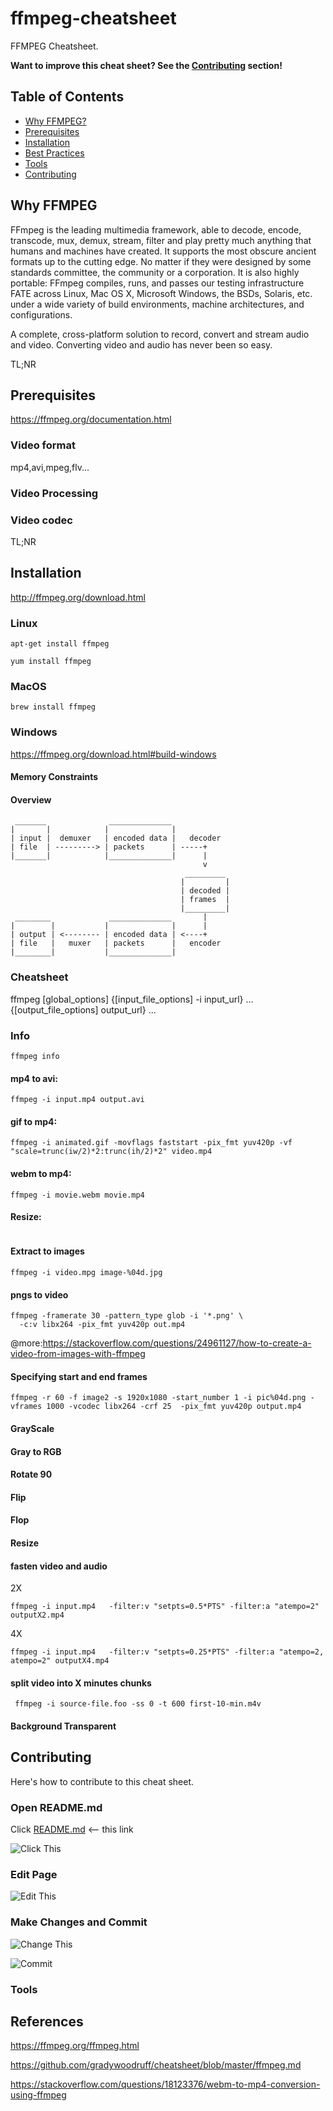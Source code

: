 # ffmpeg-cheatsheet

FFMPEG Cheatsheet.

**Want to improve this cheat sheet?  See the [Contributing](#contributing) section!**

## Table of Contents

* [Why FFMPEG?](#why-ffmpeg)
* [Prerequisites](#prerequisites)
* [Installation](#installation)
* [Best Practices](#cheatsheet)
* [Tools](#tools)
* [Contributing](#contributing)

## Why FFMPEG

FFmpeg is the leading multimedia framework, able to decode, encode, transcode, mux, demux, stream, filter and play pretty much anything that humans and machines have created. It supports the most obscure ancient formats up to the cutting edge. No matter if they were designed by some standards committee, the community or a corporation. It is also highly portable: FFmpeg compiles, runs, and passes our testing infrastructure FATE across Linux, Mac OS X, Microsoft Windows, the BSDs, Solaris, etc. under a wide variety of build environments, machine architectures, and configurations.

A complete, cross-platform solution to record, convert and stream audio and video.
Converting video and audio has never been so easy.

TL;NR

## Prerequisites

https://ffmpeg.org/documentation.html

### Video format

mp4,avi,mpeg,flv...

### Video Processing

### Video codec

TL;NR

## Installation

http://ffmpeg.org/download.html

### Linux

```
apt-get install ffmpeg
```

```
yum install ffmpeg
```

### MacOS

 ```
 brew install ffmpeg
 ```

### Windows

https://ffmpeg.org/download.html#build-windows

#### Memory Constraints


#### Overview

```
 _______              ______________
|       |            |              |
| input |  demuxer   | encoded data |   decoder
| file  | ---------> | packets      | -----+
|_______|            |______________|      |
                                           v
                                       _________
                                      |         |
                                      | decoded |
                                      | frames  |
                                      |_________|
 ________             ______________       |
|        |           |              |      |
| output | <-------- | encoded data | <----+
| file   |   muxer   | packets      |   encoder
|________|           |______________|

```

### Cheatsheet

ffmpeg [global_options] {[input_file_options] -i input_url} ... {[output_file_options] output_url} ...

### Info

```ffmpeg info```

####  mp4 to avi:

```
ffmpeg -i input.mp4 output.avi
```

####  gif to mp4:

```
ffmpeg -i animated.gif -movflags faststart -pix_fmt yuv420p -vf "scale=trunc(iw/2)*2:trunc(ih/2)*2" video.mp4
```

####  webm to mp4:

```
ffmpeg -i movie.webm movie.mp4
```

#### Resize:

```
```

#### Extract to images

```
ffmpeg -i video.mpg image-%04d.jpg 
```
#### pngs to video
```
ffmpeg -framerate 30 -pattern_type glob -i '*.png' \
  -c:v libx264 -pix_fmt yuv420p out.mp4
```
@more:https://stackoverflow.com/questions/24961127/how-to-create-a-video-from-images-with-ffmpeg


#### Specifying start and end frames
```
ffmpeg -r 60 -f image2 -s 1920x1080 -start_number 1 -i pic%04d.png -vframes 1000 -vcodec libx264 -crf 25  -pix_fmt yuv420p output.mp4
```

#### GrayScale


#### Gray to RGB

#### Rotate 90

#### Flip


#### Flop

#### Resize

#### fasten video and audio

2X
```
ffmpeg -i input.mp4   -filter:v "setpts=0.5*PTS" -filter:a "atempo=2" outputX2.mp4 
```

4X
```
ffmpeg -i input.mp4   -filter:v "setpts=0.25*PTS" -filter:a "atempo=2, atempo=2" outputX4.mp4 
```

#### split video into X minutes chunks

```
 ffmpeg -i source-file.foo -ss 0 -t 600 first-10-min.m4v
```

#### Background Transparent



## Contributing

Here's how to contribute to this cheat sheet.

### Open README.md

Click [README.md](https://github.com/wsargent/docker-cheat-sheet/blob/master/README.md) <-- this link

![Click This](images/click.png)

### Edit Page

![Edit This](images/edit.png)

### Make Changes and Commit

![Change This](images/change.png)

![Commit](images/commit.png)

### Tools

## References

https://ffmpeg.org/ffmpeg.html

https://github.com/gradywoodruff/cheatsheet/blob/master/ffmpeg.md

https://stackoverflow.com/questions/18123376/webm-to-mp4-conversion-using-ffmpeg
